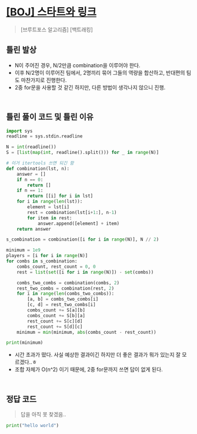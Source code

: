 # [[BOJ] 스타트와 링크](https://www.acmicpc.net/problem/14889)

> [브루트포스 알고리즘] [백트래킹]

## 틀린 발상

- N이 주어진 경우, N/2만큼 combination을 이루어야 한다.
- 이후 N/2명이 이루어진 팀에서, 2명끼리 묶어 그들의 역량을 합산하고, 반대편의 팀도 마찬가지로 진행한다.
- 2중 for문을 사용할 것 같긴 하지만, 다른 방법이 생각나지 않으니 진행.

## <br>틀린 풀이 코드 및 틀린 이유

```python
import sys
readline = sys.stdin.readline

N = int(readline())
S = [list(map(int, readline().split())) for _ in range(N)]

# 이거 itertools 쓰면 되긴 함
def combination(lst, n):
    answer = []
    if n == 0:
        return []
    if n == 1:
        return [[i] for i in lst]
    for i in range(len(lst)):
        element = lst[i]
        rest = combination(lst[i+1:], n-1)
        for item in rest:
            answer.append([element] + item)
    return answer

s_combination = combination([i for i in range(N)], N // 2)

minimum = 1e9
players = [i for i in range(N)]
for combs in s_combination:
    combs_count, rest_count = 0, 0
    rest = list(set([i for i in range(N)]) - set(combs))

    combs_two_combs = combination(combs, 2)
    rest_two_combs = combination(rest, 2)
    for i in range(len(combs_two_combs)):
        [a, b] = combs_two_combs[i]
        [c, d] = rest_two_combs[i]
        combs_count += S[a][b]
        combs_count += S[b][a]
        rest_count += S[c][d]
        rest_count += S[d][c]
    minimum = min(minimum, abs(combs_count - rest_count))

print(minimum)
```

- 시간 초과가 떴다. 사실 예상한 결과이긴 하지만 더 좋은 결과가 뭐가 있는지 잘 모르겠다..ㅎ
- 조합 자체가 O(n^2) 이기 때문에, 2중 for문까지 쓰면 답이 없게 된다.

## <br>정답 코드

> 답을 아직 못 찾겠음..

```python
print("hello world")
```
